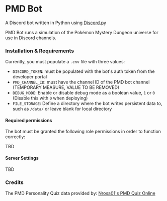 # PMD Bot

A Discord bot written in Python using [Discord.py](https://github.com/Rapptz/discord.py)

PMD Bot runs a simulation of the Pokémon Mystery Dungeon universe for use in Discord channels.

### Installation & Requirements

Currently, you must populate a `.env` file with three values:

- `DISCORD_TOKEN`: must be populated with the bot's auth token from the developer portal
- `PMD_CHANNEL_ID`: must have the channel ID of the PMD bot channel (TEMPORARY MEASURE, VALUE TO BE REMOVED)
- `DEBUG_MODE`: Enable or disable debug mode as a boolean value, `1` or `0` (Disable this with `0` when deploying)
- `FILE_STORAGE`: Define a directory where the bot writes persistent data to, such as `/data/` or leave blank for local directory

#### Required permissions

The bot must be granted the following role permissions in order to function correctly:

TBD

#### Server Settings

TBD

### Credits

The PMD Personality Quiz data provided by: [Nrosa01's PMD Quiz Online](https://github.com/Nrosa01/pmd-quiz-online)
